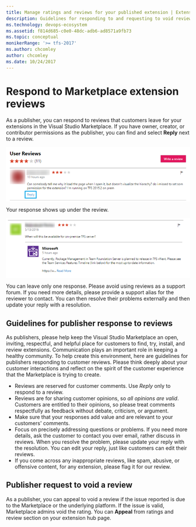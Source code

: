 ```yaml
---
title: Manage ratings and reviews for your published extension | Extensions for Azure DevOps Services
description: Guidelines for responding to and requesting to void reviews for a published extension in the Visual Studio Marketplace.
ms.technology: devops-ecosystem
ms.assetid: f814d685-c0e0-48dc-adb6-ad8571a9fb73
ms.topic: conceptual
monikerRange: '>= tfs-2017'
ms.author: chcomley
author: chcomley
ms.date: 10/24/2017
---
```


# Respond to Marketplace extension reviews

As a publisher, you can respond to reviews that customers leave for your extensions in the Visual Studio Marketplace. If you have owner, creator, or 
contributor permissions as the publisher, you can find and select **Reply** next to a review.

<img alt="To respond to a review,selectReply" src="../../marketplace/media/rating-and-review/review-reply1.png" align="middle"/><br>

Your response shows up under the review. 

<img alt="Reply details" src="../../marketplace/media/rating-and-review/review-reply2.png" align="middle"/><br>

You can leave only one response. Please avoid using reviews as a support forum. If you need more details, please provide a support alias for the reviewer to 
contact. You can then resolve their problems externally and then update your reply with a resolution.

## Guidelines for publisher response to reviews

As publishers, please help keep the Visual Studio Marketplace an open, inviting, respectful, and helpful place for customers to find, try, install, 
and review extensions. Communication plays an important role in keeping a healthy community. To help create this environment, here are guidelines for 
publishers responding to customer reviews. Please think deeply about your customer interactions and reflect on the spirit of the customer experience 
that the Marketplace is trying to create.

* Reviews are reserved for customer comments. Use *Reply* only to respond to a review. 
* Reviews are for sharing customer opinions, so *all opinions are valid*. Customers are entitled to their opinions, so please treat comments respectfully
as feedback without debate, criticism, or argument.
* Make sure that your responses add value and are relevant to your customers' comments.
* Focus on precisely addressing questions or problems. If you need more details, ask the customer to contact you over email, rather discuss in reviews. When you 
resolve the problem, please update your reply with the resolution. You can edit your reply, just like customers can edit their reviews.
* If you come across any inappropriate reviews, like spam, abusive, or offensive content, for any extension, please flag it for our review.

## Publisher request to void a review

As a publisher, you can appeal to void a review if the issue reported is due to the Marketplace or the underlying platform. If the issue is valid, Marketplace admins void the rating. You can **Appeal** from ratings and review section on your extension hub page.  
